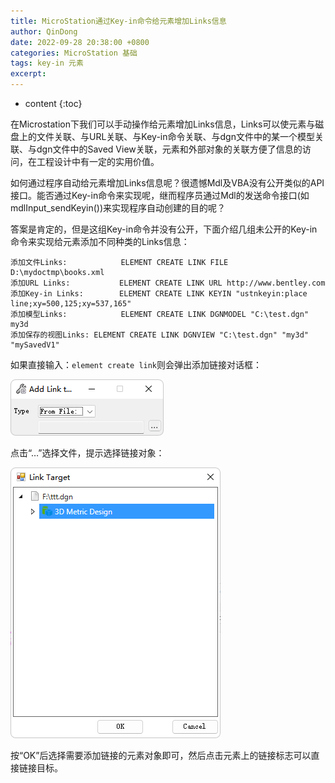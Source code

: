```yaml
---
title: MicroStation通过Key-in命令给元素增加Links信息
author: QinDong
date: 2022-09-28 20:38:00 +0800
categories: MicroStation 基础
tags: key-in 元素
excerpt: 
---
```

* content
{:toc}

在Microstation下我们可以手动操作给元素增加Links信息，Links可以使元素与磁盘上的文件关联、与URL关联、与Key-in命令关联、与dgn文件中的某一个模型关联、与dgn文件中的Saved View关联，元素和外部对象的关联方便了信息的访问，在工程设计中有一定的实用价值。

如何通过程序自动给元素增加Links信息呢？很遗憾Mdl及VBA没有公开类似的API接口。能否通过Key-in命令来实现呢，继而程序员通过Mdl的发送命令接口(如mdlInput_sendKeyin())来实现程序自动创建的目的呢？

答案是肯定的，但是这组Key-in命令并没有公开，下面介绍几组未公开的Key-in命令来实现给元素添加不同种类的Links信息：
```
添加文件Links:            ELEMENT CREATE LINK FILE D:\mydoctmp\books.xml
添加URL Links:           ELEMENT CREATE LINK URL http://www.bentley.com
添加Key-in Links:        ELEMENT CREATE LINK KEYIN "ustnkeyin:place line;xy=500,125;xy=537,165"
添加模型Links:            ELEMENT CREATE LINK DGNMODEL "C:\test.dgn" my3d
添加保存的视图Links: ELEMENT CREATE LINK DGNVIEW "C:\test.dgn" "my3d" "mySavedV1"
```

如果直接输入：`element create link`则会弹出添加链接对话框：

![](/img/2022/2022-09-28-20-36-32.png)

点击“…”选择文件，提示选择链接对象：

![](/img/2022/2022-09-28-20-36-44.png)

按“OK”后选择需要添加链接的元素对象即可，然后点击元素上的链接标志可以直接链接目标。